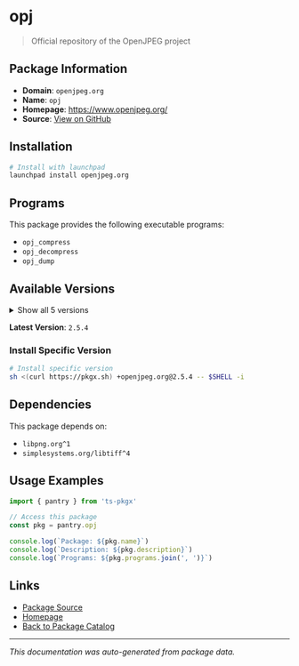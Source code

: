 # opj

> Official repository of the OpenJPEG project

## Package Information

- **Domain**: `openjpeg.org`
- **Name**: `opj`
- **Homepage**: https://www.openjpeg.org/
- **Source**: [View on GitHub](https://github.com/pkgxdev/pantry/tree/main/projects/openjpeg.org/package.yml)

## Installation

```bash
# Install with launchpad
launchpad install openjpeg.org
```

## Programs

This package provides the following executable programs:

- `opj_compress`
- `opj_decompress`
- `opj_dump`

## Available Versions

<details>
<summary>Show all 5 versions</summary>

- `2.5.4`, `2.5.3`, `2.5.2`, `2.5.1`, `2.5.0`

</details>

**Latest Version**: `2.5.4`

### Install Specific Version

```bash
# Install specific version
sh <(curl https://pkgx.sh) +openjpeg.org@2.5.4 -- $SHELL -i
```

## Dependencies

This package depends on:

- `libpng.org^1`
- `simplesystems.org/libtiff^4`

## Usage Examples

```typescript
import { pantry } from 'ts-pkgx'

// Access this package
const pkg = pantry.opj

console.log(`Package: ${pkg.name}`)
console.log(`Description: ${pkg.description}`)
console.log(`Programs: ${pkg.programs.join(', ')}`)
```

## Links

- [Package Source](https://github.com/pkgxdev/pantry/tree/main/projects/openjpeg.org/package.yml)
- [Homepage](https://www.openjpeg.org/)
- [Back to Package Catalog](../../package-catalog.md)

---

*This documentation was auto-generated from package data.*
